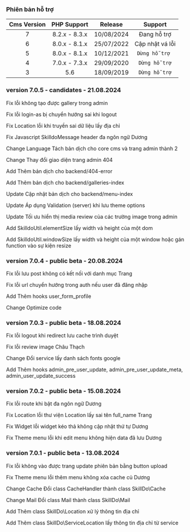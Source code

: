### Phiên bản hỗ trợ

| Cms Version |  PHP Support  |  Release   |     Support     |
|:-----------:|:-------------:|:----------:|:---------------:|
|      7      | 8.2.x - 8.3.x | 10/08/2024 |   Đang hỗ trợ   |
|      6      | 8.0.x - 8.1.x | 25/07/2022 | Cập nhật vá lỗi |
|      5      | 8.0.x - 8.1.x | 10/12/2021 | `Dừng hỗ trợ `  |
|      4      | 7.0.x - 7.3.x | 29/09/2020 |  `Dừng hỗ trợ`  |
|      3      |      5.6      | 18/09/2019 |  `Dừng hỗ trợ`  |

### version 7.0.5 - candidates - 21.08.2024

<span class="badge text-bg-red">Fix</span> lỗi không tạo được gallery trong admin

<span class="badge text-bg-red">Fix</span> lỗi login-as bị chuyển hướng sai khi logout

<span class="badge text-bg-red">Fix</span> <span class="badge text-bg-pink">Location</span> lỗi khi truyền sai dữ liệu lấy địa chỉ

<span class="badge text-bg-red">Fix</span> <span class="badge text-bg-pink">Javascript</span> SkilldoMessage header đa ngôn ngữ <span class="badge text-bg-yellow">Dương</span>

<span class="badge text-bg-blue">Change</span> <span class="badge text-bg-pink">Language</span> Tách bản dịch cho core cms và trang admin thành 2

<span class="badge text-bg-blue">Change</span> Thay đổi giao diện trang admin 404

<span class="badge text-bg-green">Add</span> Thêm bản dịch cho backend/404-error

<span class="badge text-bg-green">Add</span> Thêm bản dịch cho backend/galleries-index

<span class="badge text-bg-green">Update</span> Cập nhật bản dịch cho backend/menu-index

<span class="badge text-bg-green">Update</span> Áp dụng Validation (server) khi lưu theme options

<span class="badge text-bg-green">Update</span> Tối ưu hiển thị media review của các trường image trong admin

<span class="badge text-bg-green">Add</span> SkilldoUtil.elementSize lấy width và height của một dom

<span class="badge text-bg-green">Add</span> SkilldoUtil.windowSize lấy width và height của một window hoặc gán function vào sự kiện resize

### version 7.0.4 - public beta - 20.08.2024

<span class="badge text-bg-red">Fix</span> lỗi lưu post không có kết nối với danh mục <span class="badge text-bg-yellow">Trang</span>

<span class="badge text-bg-red">Fix</span> lỗi url chuyển hướng trong auth nếu user đã đăng nhập

<span class="badge text-bg-green">Add</span> Thêm hooks user_form_profile

<span class="badge text-bg-blue">Change</span> Optimize code

### version 7.0.3 - public beta - 18.08.2024

<span class="badge text-bg-red">Fix</span> lỗi logout khi redirect lưu cache trình duyệt

<span class="badge text-bg-red">Fix</span> lỗi review image <span class="badge text-bg-yellow">Châu Thạch</span>

<span class="badge text-bg-blue">Change</span> Đổi service lấy danh sách fonts google

<span class="badge text-bg-green">Add</span> Thêm hooks admin_pre_user_update, admin_pre_user_update_meta, admin_user_update_success

### version 7.0.2 - public beta - 15.08.2024

<span class="badge text-bg-red">Fix</span> lỗi route khi bật đa ngôn ngữ  <span class="badge text-bg-yellow">Dương</span>

<span class="badge text-bg-red">Fix</span> <span class="badge text-bg-pink">Location</span> lỗi thư viện Location lấy sai tên full_name  <span class="badge text-bg-yellow">Trang</span>

<span class="badge text-bg-red">Fix</span> <span class="badge text-bg-pink">Widget</span> lỗi widget kéo thả không cập nhật thứ tự  <span class="badge text-bg-yellow">Dương</span>

<span class="badge text-bg-red">Fix</span> <span class="badge text-bg-pink">Theme menu</span> lỗi khi edit menu không hiện data đã lưu <span class="badge text-bg-yellow">Dương</span>

### version 7.0.1 - public beta - 13.08.2024

<span class="badge text-bg-red">Fix</span> lỗi không vào được trang update phiên bản bằng button upload  

<span class="badge text-bg-red">Fix</span> <span class="badge text-bg-pink">Theme menu</span> lỗi thêm menu không xóa cache củ <span class="badge text-bg-yellow">Dương</span>

<span class="badge text-bg-blue">Change</span> <span class="badge text-bg-pink">Cache</span> Đổi class CacheHandler thành class SkillDo\Cache  

<span class="badge text-bg-blue">Change</span> <span class="badge text-bg-pink">Mail</span> Đổi class Mail thành class SkillDo\Mail

<span class="badge text-bg-green">Add</span> Thêm class SkillDo\Location xử lý thông tin địa chỉ

<span class="badge text-bg-green">Add</span> Thêm class SkillDo\ServiceLocation lấy thông tin địa chỉ từ service

